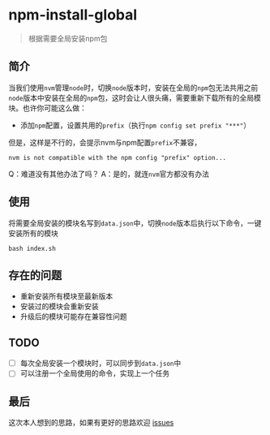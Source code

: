# npm-install-global

> 根据需要全局安装npm包

## 简介

当我们使用`nvm`管理`node`时，切换`node`版本时，安装在全局的`npm`包无法共用之前`node`版本中安装在全局的`npm`包，这时会让人很头痛，需要重新下载所有的全局模块。也许你可能这么做：

- 添加`npm`配置，设置共用的`prefix`（执行`npm config set prefix "***"`）

但是，这样是不行的，会提示nvm与npm配置`prefix`不兼容，

```
nvm is not compatible with the npm config "prefix" option...
```

Q：难道没有其他办法了吗？
A：是的，就连`nvm`官方都没有办法

## 使用

将需要全局安装的模块名写到`data.json`中，切换`node`版本后执行以下命令，一键安装所有的模块

```
bash index.sh
```

## 存在的问题

- 重新安装所有模块至最新版本
- 安装过的模块会重新安装
- 升级后的模块可能存在兼容性问题

## TODO

- [ ] 每次全局安装一个模块时，可以同步到`data.json`中  
- [ ] 可以注册一个全局使用的命令，实现上一个任务

## 最后

这次本人想到的思路，如果有更好的思路欢迎 [issues](https://github.com/flitrue/npm-install-global/issues)